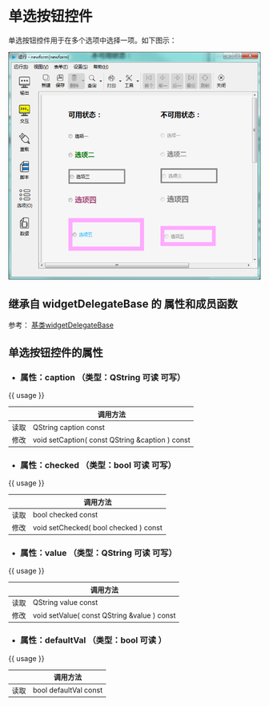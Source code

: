 # 单选按钮控件

单选按钮控件用于在多个选项中选择一项。如下图示：

![example](2-12-01.png)

## 继承自 widgetDelegateBase 的 属性和成员函数

参考： [基类widgetDelegateBase](2-2-base)

## 单选按钮控件的属性

- ### 属性：caption （类型：QString 可读 可写）

{{ usage }}

| |调用方法|
| - | - |
|读取|QString caption const|
|修改|void setCaption( const QString &caption ) const|


- ### 属性：checked （类型：bool 可读 可写）

{{ usage }}

| |调用方法|
| - | - |
|读取|bool checked const|
|修改|void setChecked( bool checked ) const|


- ### 属性：value （类型：QString 可读 可写）

{{ usage }}

| |调用方法|
| - | - |
|读取|QString value const|
|修改|void setValue( const QString &value ) const|


- ### 属性：defaultVal （类型：bool 可读 ）

{{ usage }}

| |调用方法|
| - | - |
|读取|bool defaultVal const|



